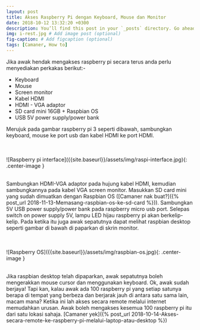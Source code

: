 ```yaml
---
layout: post
title: Akses Raspberry Pi dengan Keyboard, Mouse dan Monitor
date: 2018-10-12 13:32:20 +0300
description: You’ll find this post in your `_posts` directory. Go ahead and edit it and re-build the site to see your changes. # Add post description (optional)
img: i-rest.jpg # Add image post (optional)
fig-caption: # Add figcaption (optional)
tags: [Camaner, How to]
---
```

Jika awak hendak mengakses raspberry pi secara terus anda perlu menyediakan perkakas berikut:-

* Keyboard
* Mouse
* Screen monitor
* Kabel HDMI
* HDMI - VGA adaptor
* SD card mini 16GB + Raspbian OS
* USB 5V power supply/power bank

Merujuk pada gambar raspberry pi 3 seperti dibawah, sambungkan keyboard, mouse ke port usb dan kabel HDMI ke port HDMI.  

<br/>
<br/>
![Raspberry pi interface]({{site.baseurl}}/assets/img/raspi-interface.jpg){: .center-image }
<br/>
<br/>

Sambungkan HDMI-VGA adaptor pada hujung kabel HDMI, kemudian sambungkannya pada kabel VGA screen monitor. Masukkan SD card mini yang sudah dimuatkan dengan Raspbian OS ([Camaner nak buat?]({% post_url 2018-11-13-Memasang-raspbian-os-ke-sd-card %})). Sambungkan 5V USB power supply/power bank pada raspberry micro usb port. Selepas switch on power supply 5V,  lampu LED hijau raspberry pi akan berkelip-kelip. Pada ketika itu juga awak sepatutnya dapat melihat raspbian desktop seperti gambar di bawah di paparkan di skrin monitor.

<br/>
<br/>
![Raspberry OS]({{site.baseurl}}/assets/img/raspbian-os.jpg){: .center-image }
<br/>
<br/>

Jika raspbian desktop telah dipaparkan, awak sepatutnya boleh mengerakkan mouse cursor dan menggunakan keyboard. Ok, awak sudah berjaya! Tapi kan, kalau awak ada 100 raspberry pi yang setiap satunya berapa di tempat yang berbeza dan berjarak jauh di antara satu sama lain, macam mana? Ketika ini lah akses secara remote melalui internet memudahkan urusan. Awak boleh mengakses kesemua 100 raspberry pi itu dari satu lokasi sahaja. [Camaner yek]({% post_url 2018-10-14-Akses-secara-remote-ke-raspberry-pi-melalui-laptop-atau-desktop %})






